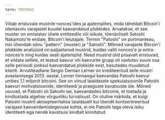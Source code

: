 ```yaml
---
term: PATOSHI
---
```


Viitab eristuvale mustrile nonces'ides ja ajatemplites, mida täheldati Bitcoin'i olemasolu varajastel kuudel kaevandatud plokkides. Arvatakse, et see muster on omistatav ühele entiteedile või isikule, tõenäoliselt Satoshi Nakamoto'le endale, Bitcoin'i leiutajale. Termin "Patoshi" on portmanteau, mis ühendab sõnu "pattern" (muster) ja "Satoshi". Mitmed varajaste Bitcoin'i plokkide analüüsid on paljastanud mustrid, kuidas valiti nonces'e ja extra-nonces'e ning kuidas seati ajatemplid. Need mustrid olid piisavalt eristuvad, et viidata sellele, et teatud kaevur või kaevurite grupp oli vastutav suure osa selle perioodi jooksul kaevandatud plokkide eest, kasutades muudetud klienti. Arvutiteadlane Sergio Demian Lerner on krediteeritud selle mustri avastamisega 2013. aastal. Lerner hinnangul kaevandas Patoshi kaevur umbes 1,1 miljonit bitcoini. See on viinud laialdasele spekulatsioonile Patoshi kaevuri motivatsioonide, identiteedi ja praeguste kavatsuste üle. Mõned usuvad, et Patoshi oli Satoshi ise, kaevandades bitcoine, et toetada ja kindlustada algelise võrgustiku turvalisust. On oluline märkida, et kuigi Patoshi mustrit aktsepteeritakse laialdaselt kui tõendit kontsentreeritud varajase kaevandamistegevuse kohta, ei ole Patoshi taga oleva isiku identiteeti ega nende kavatsusi kindlalt kinnitatud.